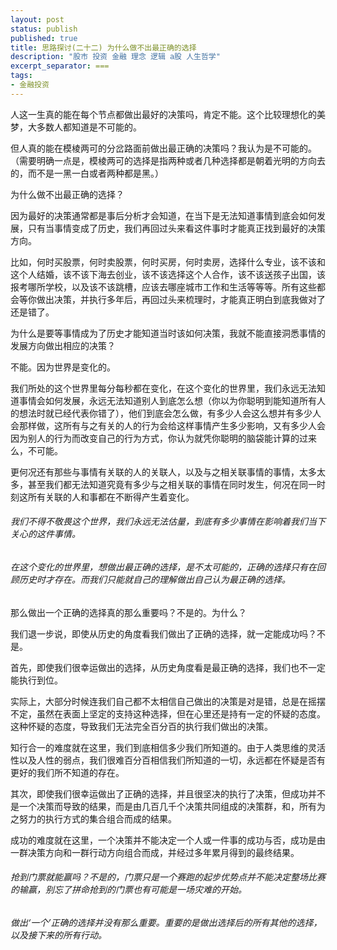 ```yaml
---
layout: post
status: publish
published: true
title: 思路探讨(二十二) 为什么做不出最正确的选择
description: "股市 投资 金融 理念 逻辑 a股 人生哲学"
excerpt_separator: ===
tags:
- 金融投资
---
```


人这一生真的能在每个节点都做出最好的决策吗，肯定不能。这个比较理想化的美梦，大多数人都知道是不可能的。

但人真的能在模棱两可的分岔路面前做出最正确的决策吗？我认为是不可能的。（需要明确一点是，模棱两可的选择是指两种或者几种选择都是朝着光明的方向去的，而不是一黑一白或者两种都是黑。）

为什么做不出最正确的选择？

因为最好的决策通常都是事后分析才会知道，在当下是无法知道事情到底会如何发展，只有当事情变成了历史，我们再回过头来看这件事时才能真正找到最好的决策方向。

比如，何时买股票，何时卖股票，何时买房，何时卖房，选择什么专业，该不该和这个人结婚，该不该下海去创业，该不该选择这个人合作，该不该送孩子出国，该报考哪所学校，以及该不该跳槽，应该去哪座城市工作和生活等等等。所有这些都会等你做出决策，并执行多年后，再回过头来梳理时，才能真正明白到底我做对了还是错了。

为什么是要等事情成为了历史才能知道当时该如何决策，我就不能直接洞悉事情的发展方向做出相应的决策？

不能。因为世界是变化的。

我们所处的这个世界里每分每秒都在变化，在这个变化的世界里，我们永远无法知道事情会如何发展，永远无法知道别人到底怎么想（你以为你聪明到能知道所有人的想法时就已经代表你错了），他们到底会怎么做，有多少人会这么想并有多少人会那样做，这所有与之有关的人的行为会给这样事情产生多少影响，又有多少人会因为别人的行为而改变自己的行为方式，你认为就凭你聪明的脑袋能计算的过来么，不可能。

更何况还有那些与事情有关联的人的关联人，以及与之相关联事情的事情，太多太多，甚至我们都无法知道究竟有多少与之相关联的事情在同时发生，何况在同一时刻这所有关联的人和事都在不断得产生着变化。

###### 我们不得不敬畏这个世界，我们永远无法估量，到底有多少事情在影响着我们当下关心的这件事情。

###### 在这个变化的世界里，想做出最正确的选择，是不太可能的，正确的选择只有在回顾历史时才存在。而我们只能就自己的理解做出自己认为最正确的选择。

那么做出一个正确的选择真的那么重要吗？不是的。为什么？

我们退一步说，即使从历史的角度看我们做出了正确的选择，就一定能成功吗？不是。

首先，即使我们很幸运做出的选择，从历史角度看是最正确的选择，我们也不一定能执行到位。

实际上，大部分时候连我们自己都不太相信自己做出的决策是对是错，总是在摇摆不定，虽然在表面上坚定的支持这种选择，但在心里还是持有一定的怀疑的态度。这种怀疑的态度，导致我们无法完全百分百的执行我们做出的决策。

知行合一的难度就在这里，我们到底相信多少我们所知道的。由于人类思维的灵活性以及人性的弱点，我们很难百分百相信我们所知道的一切，永远都在怀疑是否有更好的我们所不知道的存在。

其次，即使我们很幸运做出了正确的选择，并且很坚决的执行了决策，但成功并不是一个决策而导致的结果，而是由几百几千个决策共同组成的决策群，和，所有为之努力的执行方式的集合组合而成的结果。

成功的难度就在这里，一个决策并不能决定一个人或一件事的成功与否，成功是由一群决策方向和一群行动方向组合而成，并经过多年累月得到的最终结果。

###### 抢到门票就能赢吗？不是的，门票只是一个赛跑的起步优势点并不能决定整场比赛的输赢，别忘了拼命抢到的门票也有可能是一场灾难的开始。

###### 做出‘一个’正确的选择并没有那么重要。重要的是做出选择后的所有其他的选择，以及接下来的所有行动。

